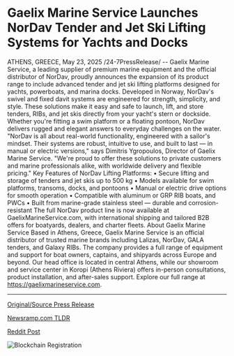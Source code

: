 # Gaelix Marine Service Launches NorDav Tender and Jet Ski Lifting Systems for Yachts and Docks

ATHENS, GREECE, May 23, 2025 /24-7PressRelease/ -- Gaelix Marine Service, a leading supplier of premium marine equipment and the official distributor of NorDav, proudly announces the expansion of its product range to include advanced tender and jet ski lifting platforms designed for yachts, powerboats, and marina docks.  Developed in Norway, NorDav's swivel and fixed davit systems are engineered for strength, simplicity, and style. These solutions make it easy and safe to launch, lift, and store tenders, RIBs, and jet skis directly from your yacht's stern or dockside. Whether you're fitting a swim platform or a floating pontoon, NorDav delivers rugged and elegant answers to everyday challenges on the water.  "NorDav is all about real-world functionality, engineered with a sailor's mindset. Their systems are robust, intuitive to use, and built to last — in manual or electric versions," says Dimitris Ygropoulos, Director of Gaelix Marine Service. "We're proud to offer these solutions to private customers and marine professionals alike, with worldwide delivery and flexible pricing."  Key Features of NorDav Lifting Platforms: • Secure lifting and storage of tenders and jet skis up to 500 kg • Models available for swim platforms, transoms, docks, and pontoons • Manual or electric drive options for smooth operation • Compatible with aluminum or GRP RIB boats, and PWCs • Built from marine-grade stainless steel — durable and corrosion-resistant  The full NorDav product line is now available at GaelixMarineService.com, with international shipping and tailored B2B offers for boatyards, dealers, and charter fleets.  About Gaelix Marine Service Based in Athens, Greece, Gaelix Marine Service is an official distributor of trusted marine brands including Lalizas, NorDav, GALA tenders, and Galaxy RIBs. The company provides a full range of equipment and support for boat owners, captains, and shipyards across Europe and beyond.  Our head office is located in central Athens, while our showroom and service center in Koropi (Athens Riviera) offers in-person consultations, product installation, and after-sales support.  Explore our full range at https://gaelixmarineservice.com. 

---

[Original/Source Press Release](https://www.24-7pressrelease.com/press-release/523095/gaelix-marine-service-launches-nordav-tender-and-jet-ski-lifting-systems-for-yachts-and-docks)
                    

[Newsramp.com TLDR](https://newsramp.com/curated-news/gaelix-marine-service-expands-product-range-with-nordav-lifting-platforms/2cddce2d65f86c9a1a083c522c97d686) 

 



[Reddit Post](https://www.reddit.com/r/Business_NewsRamp/comments/1ktdpfn/gaelix_marine_service_expands_product_range_with/) 



![Blockchain Registration](https://cdn.newsramp.app/24-7PressRelease/qrcode/255/23/herb1pYD.webp)
